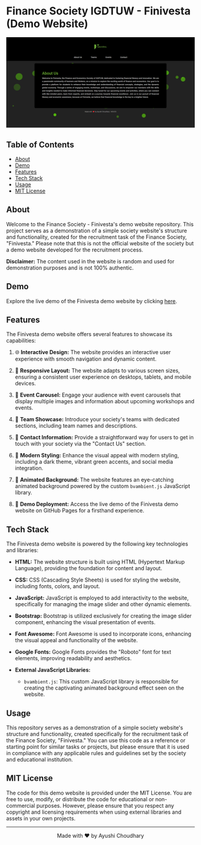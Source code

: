 
 # Finance Society IGDTUW - Finivesta (Demo Website)
<p align="center">
    <img alt="Finivesta Demo Website" src="images/finivesta-homepage.png" />
</p> 

## Table of Contents

- [About](#about)
- [Demo](#demo)
- [Features](#features)
- [Tech Stack](#tech-stack)
- [Usage](#usage)
- [MIT License](#mit-license)

## About

Welcome to the Finance Society - Finivesta's demo website repository. This project serves as a demonstration of a simple society website's structure and functionality, created for the recruitment task of the Finance Society, "Finivesta." Please note that this is not the official website of the society but a demo website developed for the recruitment process.

**Disclaimer:** The content used in the website is random and used for demonstration purposes and is not 100% authentic.

## Demo

Explore the live demo of the Finivesta demo website by clicking [here](https://ayushichoudhary-19.github.io/finivesta-demo/).

## Features

The Finivesta demo website offers several features to showcase its capabilities:

1. 🌐 **Interactive Design:** The website provides an interactive user experience with smooth navigation and dynamic content.

2. 📱 **Responsive Layout:** The website adapts to various screen sizes, ensuring a consistent user experience on desktops, tablets, and mobile devices.

3. 🎪 **Event Carousel:** Engage your audience with event carousels that display multiple images and information about upcoming workshops and events.

4. 👥 **Team Showcase:** Introduce your society's teams with dedicated sections, including team names and descriptions.

5. 📧 **Contact Information:** Provide a straightforward way for users to get in touch with your society via the "Contact Us" section.

6. 🎨 **Modern Styling:** Enhance the visual appeal with modern styling, including a dark theme, vibrant green accents, and social media integration.

7. 🌟 **Animated Background:** The website features an eye-catching animated background powered by the custom `bvambient.js` JavaScript library.

8. 🚀 **Demo Deployment:** Access the live demo of the Finivesta demo website on GitHub Pages for a firsthand experience.


## Tech Stack

The Finivesta demo website is powered by the following key technologies and libraries:

- **HTML:** The website structure is built using HTML (Hypertext Markup Language), providing the foundation for content and layout.

- **CSS:** CSS (Cascading Style Sheets) is used for styling the website, including fonts, colors, and layout.

- **JavaScript:** JavaScript is employed to add interactivity to the website, specifically for managing the image slider and other dynamic elements.

- **Bootstrap:** Bootstrap is utilized exclusively for creating the image slider component, enhancing the visual presentation of events.

- **Font Awesome:** Font Awesome is used to incorporate icons, enhancing the visual appeal and functionality of the website.

- **Google Fonts:** Google Fonts provides the "Roboto" font for text elements, improving readability and aesthetics.

- **External JavaScript Libraries:**
  - `bvambient.js`: This custom JavaScript library is responsible for creating the captivating animated background effect seen on the website.


## Usage

This repository serves as a demonstration of a simple society website's structure and functionality, created specifically for the recruitment task of the Finance Society, "Finivesta." You can use this code as a reference or starting point for similar tasks or projects, but please ensure that it is used in compliance with any applicable rules and guidelines set by the society and educational institution.

## MIT License

The code for this demo website is provided under the MIT License. You are free to use, modify, or distribute the code for educational or non-commercial purposes. However, please ensure that you respect any copyright and licensing requirements when using external libraries and assets in your own projects.

---

<p align="center">
    Made with ❤️ by Ayushi Choudhary
</p>
